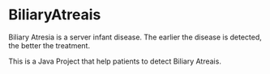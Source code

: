 # BiliaryAtreais

Biliary Atresia is a server infant disease. The earlier the disease is detected, the better the treatment.

This is a Java Project that help patients to detect Biliary Atreais.
